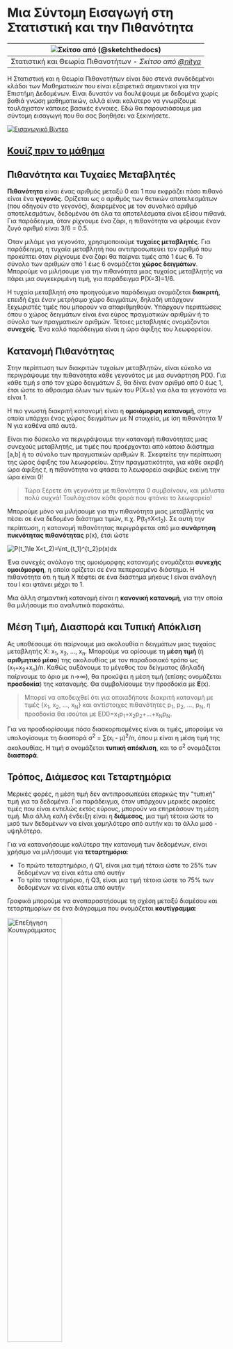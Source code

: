 <!--
CO_OP_TRANSLATOR_METADATA:
{
  "original_hash": "ce95884566a74db72572cd51f0cb25ad",
  "translation_date": "2025-09-06T13:33:29+00:00",
  "source_file": "1-Introduction/04-stats-and-probability/README.md",
  "language_code": "el"
}
-->
# Μια Σύντομη Εισαγωγή στη Στατιστική και την Πιθανότητα

|![ Σκίτσο από [(@sketchthedocs)](https://sketchthedocs.dev) ](../../sketchnotes/04-Statistics-Probability.png)|
|:---:|
| Στατιστική και Θεωρία Πιθανοτήτων - _Σκίτσο από [@nitya](https://twitter.com/nitya)_ |

Η Στατιστική και η Θεωρία Πιθανοτήτων είναι δύο στενά συνδεδεμένοι κλάδοι των Μαθηματικών που είναι εξαιρετικά σημαντικοί για την Επιστήμη Δεδομένων. Είναι δυνατόν να δουλέψουμε με δεδομένα χωρίς βαθιά γνώση μαθηματικών, αλλά είναι καλύτερο να γνωρίζουμε τουλάχιστον κάποιες βασικές έννοιες. Εδώ θα παρουσιάσουμε μια σύντομη εισαγωγή που θα σας βοηθήσει να ξεκινήσετε.

[![Εισαγωγικό Βίντεο](../../../../translated_images/video-prob-and-stats.e4282e5efa2f2543400843ed98b1057065c9600cebfc8a728e8931b5702b2ae4.el.png)](https://youtu.be/Z5Zy85g4Yjw)

## [Κουίζ πριν το μάθημα](https://ff-quizzes.netlify.app/en/ds/quiz/6)

## Πιθανότητα και Τυχαίες Μεταβλητές

**Πιθανότητα** είναι ένας αριθμός μεταξύ 0 και 1 που εκφράζει πόσο πιθανό είναι ένα **γεγονός**. Ορίζεται ως ο αριθμός των θετικών αποτελεσμάτων (που οδηγούν στο γεγονός), διαιρεμένος με τον συνολικό αριθμό αποτελεσμάτων, δεδομένου ότι όλα τα αποτελέσματα είναι εξίσου πιθανά. Για παράδειγμα, όταν ρίχνουμε ένα ζάρι, η πιθανότητα να φέρουμε έναν ζυγό αριθμό είναι 3/6 = 0.5.

Όταν μιλάμε για γεγονότα, χρησιμοποιούμε **τυχαίες μεταβλητές**. Για παράδειγμα, η τυχαία μεταβλητή που αντιπροσωπεύει τον αριθμό που προκύπτει όταν ρίχνουμε ένα ζάρι θα παίρνει τιμές από 1 έως 6. Το σύνολο των αριθμών από 1 έως 6 ονομάζεται **χώρος δειγμάτων**. Μπορούμε να μιλήσουμε για την πιθανότητα μιας τυχαίας μεταβλητής να πάρει μια συγκεκριμένη τιμή, για παράδειγμα P(X=3)=1/6.

Η τυχαία μεταβλητή στο προηγούμενο παράδειγμα ονομάζεται **διακριτή**, επειδή έχει έναν μετρήσιμο χώρο δειγμάτων, δηλαδή υπάρχουν ξεχωριστές τιμές που μπορούν να απαριθμηθούν. Υπάρχουν περιπτώσεις όπου ο χώρος δειγμάτων είναι ένα εύρος πραγματικών αριθμών ή το σύνολο των πραγματικών αριθμών. Τέτοιες μεταβλητές ονομάζονται **συνεχείς**. Ένα καλό παράδειγμα είναι η ώρα άφιξης του λεωφορείου.

## Κατανομή Πιθανότητας

Στην περίπτωση των διακριτών τυχαίων μεταβλητών, είναι εύκολο να περιγράψουμε την πιθανότητα κάθε γεγονότος με μια συνάρτηση P(X). Για κάθε τιμή *s* από τον χώρο δειγμάτων *S*, θα δίνει έναν αριθμό από 0 έως 1, έτσι ώστε το άθροισμα όλων των τιμών του P(X=s) για όλα τα γεγονότα να είναι 1.

Η πιο γνωστή διακριτή κατανομή είναι η **ομοιόμορφη κατανομή**, στην οποία υπάρχει ένας χώρος δειγμάτων με Ν στοιχεία, με ίση πιθανότητα 1/Ν για καθένα από αυτά.

Είναι πιο δύσκολο να περιγράψουμε την κατανομή πιθανότητας μιας συνεχούς μεταβλητής, με τιμές που προέρχονται από κάποιο διάστημα [a,b] ή το σύνολο των πραγματικών αριθμών ℝ. Σκεφτείτε την περίπτωση της ώρας άφιξης του λεωφορείου. Στην πραγματικότητα, για κάθε ακριβή ώρα άφιξης *t*, η πιθανότητα να φτάσει το λεωφορείο ακριβώς εκείνη την ώρα είναι 0!

> Τώρα ξέρετε ότι γεγονότα με πιθανότητα 0 συμβαίνουν, και μάλιστα πολύ συχνά! Τουλάχιστον κάθε φορά που φτάνει το λεωφορείο!

Μπορούμε μόνο να μιλήσουμε για την πιθανότητα μιας μεταβλητής να πέσει σε ένα δεδομένο διάστημα τιμών, π.χ. P(t<sub>1</sub>≤X<t<sub>2</sub>). Σε αυτή την περίπτωση, η κατανομή πιθανότητας περιγράφεται από μια **συνάρτηση πυκνότητας πιθανότητας** p(x), έτσι ώστε

![P(t_1\le X<t_2)=\int_{t_1}^{t_2}p(x)dx](../../../../translated_images/probability-density.a8aad29f17a14afb519b407c7b6edeb9f3f9aa5f69c9e6d9445f604e5f8a2bf7.el.png)

Ένα συνεχές ανάλογο της ομοιόμορφης κατανομής ονομάζεται **συνεχής ομοιόμορφη**, η οποία ορίζεται σε ένα πεπερασμένο διάστημα. Η πιθανότητα ότι η τιμή X πέφτει σε ένα διάστημα μήκους l είναι ανάλογη του l και φτάνει μέχρι το 1.

Μια άλλη σημαντική κατανομή είναι η **κανονική κατανομή**, για την οποία θα μιλήσουμε πιο αναλυτικά παρακάτω.

## Μέση Τιμή, Διασπορά και Τυπική Απόκλιση

Ας υποθέσουμε ότι παίρνουμε μια ακολουθία n δειγμάτων μιας τυχαίας μεταβλητής X: x<sub>1</sub>, x<sub>2</sub>, ..., x<sub>n</sub>. Μπορούμε να ορίσουμε τη **μέση τιμή** (ή **αριθμητικό μέσο**) της ακολουθίας με τον παραδοσιακό τρόπο ως (x<sub>1</sub>+x<sub>2</sub>+x<sub>n</sub>)/n. Καθώς αυξάνουμε το μέγεθος του δείγματος (δηλαδή παίρνουμε το όριο με n→∞), θα προκύψει η μέση τιμή (επίσης ονομάζεται **προσδοκία**) της κατανομής. Θα συμβολίσουμε την προσδοκία με **E**(x).

> Μπορεί να αποδειχθεί ότι για οποιαδήποτε διακριτή κατανομή με τιμές {x<sub>1</sub>, x<sub>2</sub>, ..., x<sub>N</sub>} και αντίστοιχες πιθανότητες p<sub>1</sub>, p<sub>2</sub>, ..., p<sub>N</sub>, η προσδοκία θα ισούται με E(X)=x<sub>1</sub>p<sub>1</sub>+x<sub>2</sub>p<sub>2</sub>+...+x<sub>N</sub>p<sub>N</sub>.

Για να προσδιορίσουμε πόσο διασκορπισμένες είναι οι τιμές, μπορούμε να υπολογίσουμε τη διασπορά σ<sup>2</sup> = ∑(x<sub>i</sub> - μ)<sup>2</sup>/n, όπου μ είναι η μέση τιμή της ακολουθίας. Η τιμή σ ονομάζεται **τυπική απόκλιση**, και το σ<sup>2</sup> ονομάζεται **διασπορά**.

## Τρόπος, Διάμεσος και Τεταρτημόρια

Μερικές φορές, η μέση τιμή δεν αντιπροσωπεύει επαρκώς την "τυπική" τιμή για τα δεδομένα. Για παράδειγμα, όταν υπάρχουν μερικές ακραίες τιμές που είναι εντελώς εκτός εύρους, μπορούν να επηρεάσουν τη μέση τιμή. Μια άλλη καλή ένδειξη είναι η **διάμεσος**, μια τιμή τέτοια ώστε το μισό των δεδομένων να είναι χαμηλότερο από αυτήν και το άλλο μισό - υψηλότερο.

Για να κατανοήσουμε καλύτερα την κατανομή των δεδομένων, είναι χρήσιμο να μιλήσουμε για **τεταρτημόρια**:

* Το πρώτο τεταρτημόριο, ή Q1, είναι μια τιμή τέτοια ώστε το 25% των δεδομένων να είναι κάτω από αυτήν
* Το τρίτο τεταρτημόριο, ή Q3, είναι μια τιμή τέτοια ώστε το 75% των δεδομένων να είναι κάτω από αυτήν

Γραφικά μπορούμε να αναπαραστήσουμε τη σχέση μεταξύ διαμέσου και τεταρτημορίων σε ένα διάγραμμα που ονομάζεται **κουτίγραμμα**:

<img src="images/boxplot_explanation.png" alt="Επεξήγηση Κουτιγράμματος" width="50%">

Εδώ υπολογίζουμε επίσης το **εύρος μεταξύ τεταρτημορίων** IQR=Q3-Q1, και τις λεγόμενες **ακραίες τιμές** - τιμές που βρίσκονται εκτός των ορίων [Q1-1.5*IQR,Q3+1.5*IQR].

Για μια πεπερασμένη κατανομή που περιέχει μικρό αριθμό πιθανών τιμών, μια καλή "τυπική" τιμή είναι αυτή που εμφανίζεται πιο συχνά, η οποία ονομάζεται **τρόπος**. Χρησιμοποιείται συχνά για κατηγοριοποιημένα δεδομένα, όπως χρώματα. Σκεφτείτε μια κατάσταση όπου έχουμε δύο ομάδες ανθρώπων - κάποιους που προτιμούν έντονα το κόκκινο και άλλους που προτιμούν το μπλε. Αν κωδικοποιήσουμε τα χρώματα με αριθμούς, η μέση τιμή για το αγαπημένο χρώμα θα ήταν κάπου στο πορτοκαλί-πράσινο φάσμα, κάτι που δεν υποδεικνύει την πραγματική προτίμηση καμίας ομάδας. Ωστόσο, ο τρόπος θα ήταν είτε ένα από τα χρώματα είτε και τα δύο χρώματα, αν ο αριθμός των ανθρώπων που τα προτιμούν είναι ίσος (σε αυτή την περίπτωση ονομάζουμε το δείγμα **πολυτροπικό**).

## Δεδομένα από τον Πραγματικό Κόσμο

Όταν αναλύουμε δεδομένα από την πραγματική ζωή, συχνά δεν είναι τυχαίες μεταβλητές με την αυστηρή έννοια, δηλαδή δεν διεξάγουμε πειράματα με άγνωστο αποτέλεσμα. Για παράδειγμα, σκεφτείτε μια ομάδα παικτών μπέιζμπολ και τα σωματικά τους δεδομένα, όπως ύψος, βάρος και ηλικία. Αυτοί οι αριθμοί δεν είναι ακριβώς τυχαίοι, αλλά μπορούμε να εφαρμόσουμε τις ίδιες μαθηματικές έννοιες. Για παράδειγμα, μια ακολουθία βαρών ανθρώπων μπορεί να θεωρηθεί ως ακολουθία τιμών που προέρχονται από κάποια τυχαία μεταβλητή. Παρακάτω είναι η ακολουθία βαρών πραγματικών παικτών μπέιζμπολ από [Major League Baseball](http://mlb.mlb.com/index.jsp), που προέρχεται από [αυτό το σύνολο δεδομένων](http://wiki.stat.ucla.edu/socr/index.php/SOCR_Data_MLB_HeightsWeights) (για ευκολία, εμφανίζονται μόνο οι πρώτες 20 τιμές):

```
[180.0, 215.0, 210.0, 210.0, 188.0, 176.0, 209.0, 200.0, 231.0, 180.0, 188.0, 180.0, 185.0, 160.0, 180.0, 185.0, 197.0, 189.0, 185.0, 219.0]
```

> **Σημείωση**: Για να δείτε το παράδειγμα εργασίας με αυτό το σύνολο δεδομένων, ρίξτε μια ματιά στο [συνοδευτικό σημειωματάριο](notebook.ipynb). Υπάρχουν επίσης αρκετές προκλήσεις σε όλο το μάθημα, και μπορείτε να τις ολοκληρώσετε προσθέτοντας κάποιον κώδικα σε αυτό το σημειωματάριο. Αν δεν είστε σίγουροι πώς να εργαστείτε με δεδομένα, μην ανησυχείτε - θα επιστρέψουμε στην εργασία με δεδομένα χρησιμοποιώντας Python αργότερα. Αν δεν ξέρετε πώς να εκτελέσετε κώδικα σε Jupyter Notebook, δείτε [αυτό το άρθρο](https://soshnikov.com/education/how-to-execute-notebooks-from-github/).

Ακολουθεί το κουτίγραμμα που δείχνει τη μέση τιμή, τη διάμεσο και τα τεταρτημόρια για τα δεδομένα μας:

![Κουτίγραμμα Βάρους](../../../../translated_images/weight-boxplot.1dbab1c03af26f8a008fff4e17680082c8ab147d6df646cbac440bbf8f5b9c42.el.png)

Επειδή τα δεδομένα μας περιέχουν πληροφορίες για διαφορετικούς **ρόλους** παικτών, μπορούμε επίσης να δημιουργήσουμε κουτίγραμμα ανά ρόλο - αυτό θα μας επιτρέψει να κατανοήσουμε πώς οι τιμές των παραμέτρων διαφέρουν ανάλογα με τους ρόλους. Αυτή τη φορά θα εξετάσουμε το ύψος:

![Κουτίγραμμα ανά ρόλο](../../../../translated_images/boxplot_byrole.036b27a1c3f52d42f66fba2324ec5cde0a1bca6a01a619eeb0ce7cd054b2527b.el.png)

Αυτό το διάγραμμα υποδεικνύει ότι, κατά μέσο όρο, το ύψος των πρώτων βασικών παικτών είναι μεγαλύτερο από το ύψος των δεύτερων βασικών παικτών. Αργότερα σε αυτό το μάθημα θα μάθουμε πώς μπορούμε να ελέγξουμε αυτή την υπόθεση πιο επίσημα και πώς να δείξουμε ότι τα δεδομένα μας είναι στατιστικά σημαντικά για να το αποδείξουν.

> Όταν εργαζόμαστε με δεδομένα από τον πραγματικό κόσμο, υποθέτουμε ότι όλα τα σημεία δεδομένων είναι δείγματα που προέρχονται από κάποια κατανομή πιθανότητας. Αυτή η υπόθεση μας επιτρέπει να εφαρμόσουμε τεχνικές μηχανικής μάθησης και να δημιουργήσουμε λειτουργικά προβλεπτικά μοντέλα.

Για να δούμε ποια είναι η κατανομή των δεδομένων μας, μπορούμε να σχεδιάσουμε ένα γράφημα που ονομάζεται **ιστόγραμμα**. Ο άξονας Χ θα περιέχει έναν αριθμό διαφορετικών διαστημάτων βάρους (τα λεγόμενα **bins**), και ο κάθετος άξονας θα δείχνει τον αριθμό των φορών που το δείγμα της τυχαίας μεταβλητής μας ήταν μέσα σε ένα δεδομένο διάστημα.

![Ιστόγραμμα δεδομένων πραγματικού κόσμου](../../../../translated_images/weight-histogram.bfd00caf7fc30b145b21e862dba7def41c75635d5280de25d840dd7f0b00545e.el.png)

Από αυτό το ιστόγραμμα μπορείτε να δείτε ότι όλες οι τιμές είναι συγκεντρωμένες γύρω από μια συγκεκριμένη μέση τιμή βάρους, και όσο πιο μακριά πηγαίνουμε από αυτή τη μέση τιμή - τόσο λιγότερα βάρη αυτής της τιμής συναντώνται. Δηλαδή, είναι πολύ απίθανο το βάρος ενός παίκτη μπέιζμπολ να είναι πολύ διαφορετικό από τη μέση τιμή. Η διασπορά των βαρών δείχνει την έκταση στην οποία τα βάρη είναι πιθανό να διαφέρουν από τη μέση τιμή.

> Αν πάρουμε βάρη άλλων ανθρώπων, όχι από τη λίγκα μπέιζμπολ, η κατανομή είναι πιθανό να είναι διαφορετική. Ωστόσο, το σχήμα της κατανομής θα είναι το ίδιο, αλλά η μέση τιμή και η διασπορά θα αλλάξουν. Έτσι, αν εκπαιδεύσουμε το μοντέλο μας σε παίκτες μπέιζμπολ, είναι πιθανό να δώσει λανθασμένα αποτελέσματα όταν εφαρμοστεί σε φοιτητές πανεπιστημίου, επειδή η υποκείμενη κατανομή είναι διαφορετική.

## Κανονική Κατανομή

Η κατανομή των βαρών που είδαμε παραπάνω είναι πολύ τυπική, και πολλές μετρήσεις από τον πραγματικό κόσμο ακολουθούν τον ίδιο τύπο κατανομής, αλλά με διαφορετική μέση τιμή και διασπορά. Αυτή η κατανομή ονομάζεται **κανονική κατανομή**, και παίζει πολύ σημαντικό ρόλο στη στατιστική.

Η χρήση της κανονικής κατανομής είναι ο σωστός τρόπος για να δημιουργήσουμε τυχαία βάρη πιθανών παικτών μπέιζμπολ. Μόλις γνωρίζουμε τη μέση τιμή βάρους `mean` και την τυπική απόκλιση `std`, μπορούμε να δημιουργήσουμε 1000 δείγματα βάρους με τον εξής τρόπο:
```python
samples = np.random.normal(mean,std,1000)
``` 

Αν σχεδιάσουμε το ιστόγραμμα των παραγόμενων δειγμάτων, θα δούμε μια εικόνα πολύ παρόμοια με αυτή που φαίνεται παραπάνω. Και αν αυξήσουμε τον αριθμό των δειγμάτων και τον αριθμό των bins, μπορούμε να δημιουργήσουμε μια εικόνα της κανονικής κατανομής που είναι πιο κοντά στο ιδανικό:

![Κανονική Κατανομή με mean=0 και std.dev=1](../../../../translated_images/normal-histogram.dfae0d67c202137d552d0015fb87581eca263925e512404f3c12d8885315432e.el.png)

*Κανονική Κατανομή με mean=0 και std.dev=1*

## Διαστήματα Εμπιστοσύνης

Όταν μιλάμε για βάρη παικτών μπέιζμπολ, υποθέτουμε ότι υπάρχει μια συγκεκριμένη **τυχαία μεταβλητή W** που αντιστοιχεί στην ιδανική κατανομή πιθανότητας των βαρών όλων των παικτών μπέιζμπολ (η λεγόμενη **πληθυσμός**). Η ακολουθία των βαρών μας αντιστοιχεί σε ένα υποσύνολο όλων των παικτών μπέιζμπολ που ονομάζουμε

1</sub>, ..., X<sub>n</sub> από τη διανομή μας. Κάθε φορά που παίρνουμε ένα δείγμα από τη διανομή μας, καταλήγουμε με διαφορετική μέση τιμή μ. Έτσι, το μ μπορεί να θεωρηθεί ως τυχαία μεταβλητή. Ένα **διάστημα εμπιστοσύνης** με εμπιστοσύνη p είναι ένα ζεύγος τιμών (L<sub>p</sub>,R<sub>p</sub>), τέτοιο ώστε **P**(L<sub>p</sub>≤μ≤R<sub>p</sub>) = p, δηλαδή η πιθανότητα η μετρημένη μέση τιμή να βρίσκεται εντός του διαστήματος ισούται με p.

Πηγαίνει πέρα από την σύντομη εισαγωγή μας να συζητήσουμε λεπτομερώς πώς υπολογίζονται αυτά τα διαστήματα εμπιστοσύνης. Περισσότερες λεπτομέρειες μπορείτε να βρείτε [στη Wikipedia](https://en.wikipedia.org/wiki/Confidence_interval). Εν συντομία, ορίζουμε τη διανομή της υπολογισμένης μέσης τιμής δείγματος σε σχέση με την πραγματική μέση τιμή του πληθυσμού, η οποία ονομάζεται **διανομή Student**.

> **Ενδιαφέρον γεγονός**: Η διανομή Student πήρε το όνομά της από τον μαθηματικό William Sealy Gosset, ο οποίος δημοσίευσε την εργασία του με το ψευδώνυμο "Student". Εργαζόταν στη ζυθοποιία Guinness και, σύμφωνα με μία εκδοχή, ο εργοδότης του δεν ήθελε το ευρύ κοινό να γνωρίζει ότι χρησιμοποιούσαν στατιστικά τεστ για να καθορίσουν την ποιότητα των πρώτων υλών.

Αν θέλουμε να εκτιμήσουμε τη μέση τιμή μ του πληθυσμού μας με εμπιστοσύνη p, πρέπει να πάρουμε το *(1-p)/2-ο εκατοστημόριο* μιας διανομής Student A, το οποίο μπορεί είτε να ληφθεί από πίνακες είτε να υπολογιστεί χρησιμοποιώντας κάποιες ενσωματωμένες λειτουργίες λογισμικού στατιστικής (π.χ. Python, R, κλπ.). Τότε το διάστημα για το μ θα δίνεται από X±A*D/√n, όπου X είναι η μέση τιμή του δείγματος που αποκτήθηκε, D είναι η τυπική απόκλιση.

> **Σημείωση**: Παραλείπουμε επίσης τη συζήτηση μιας σημαντικής έννοιας των [βαθμών ελευθερίας](https://en.wikipedia.org/wiki/Degrees_of_freedom_(statistics)), η οποία είναι σημαντική σε σχέση με τη διανομή Student. Μπορείτε να ανατρέξετε σε πιο ολοκληρωμένα βιβλία στατιστικής για να κατανοήσετε αυτήν την έννοια βαθύτερα.

Ένα παράδειγμα υπολογισμού διαστήματος εμπιστοσύνης για βάρη και ύψη δίνεται στα [συνοδευτικά σημειωματάρια](notebook.ipynb).

| p | Μέση τιμή βάρους |
|-----|-----------|
| 0.85 | 201.73±0.94 |
| 0.90 | 201.73±1.08 |
| 0.95 | 201.73±1.28 |

Παρατηρήστε ότι όσο μεγαλύτερη είναι η πιθανότητα εμπιστοσύνης, τόσο ευρύτερο είναι το διάστημα εμπιστοσύνης.

## Έλεγχος Υποθέσεων

Στο σύνολο δεδομένων των παικτών του μπέιζμπολ, υπάρχουν διαφορετικοί ρόλοι παικτών, που μπορούν να συνοψιστούν παρακάτω (δείτε το [συνοδευτικό σημειωματάριο](notebook.ipynb) για να δείτε πώς μπορεί να υπολογιστεί αυτός ο πίνακας):

| Ρόλος | Ύψος | Βάρος | Πλήθος |
|------|--------|--------|-------|
| Catcher | 72.723684 | 204.328947 | 76 |
| Designated_Hitter | 74.222222 | 220.888889 | 18 |
| First_Baseman | 74.000000 | 213.109091 | 55 |
| Outfielder | 73.010309 | 199.113402 | 194 |
| Relief_Pitcher | 74.374603 | 203.517460 | 315 |
| Second_Baseman | 71.362069 | 184.344828 | 58 |
| Shortstop | 71.903846 | 182.923077 | 52 |
| Starting_Pitcher | 74.719457 | 205.163636 | 221 |
| Third_Baseman | 73.044444 | 200.955556 | 45 |

Μπορούμε να παρατηρήσουμε ότι η μέση τιμή ύψους των πρώτων βασικών είναι μεγαλύτερη από αυτή των δεύτερων βασικών. Έτσι, μπορεί να μπείτε στον πειρασμό να συμπεράνετε ότι **οι πρώτοι βασικοί είναι ψηλότεροι από τους δεύτερους βασικούς**.

> Αυτή η δήλωση ονομάζεται **υπόθεση**, επειδή δεν γνωρίζουμε αν το γεγονός είναι πραγματικά αληθές ή όχι.

Ωστόσο, δεν είναι πάντα προφανές αν μπορούμε να κάνουμε αυτό το συμπέρασμα. Από τη συζήτηση παραπάνω γνωρίζουμε ότι κάθε μέση τιμή έχει ένα σχετικό διάστημα εμπιστοσύνης, και έτσι αυτή η διαφορά μπορεί να είναι απλώς ένα στατιστικό σφάλμα. Χρειαζόμαστε έναν πιο επίσημο τρόπο για να ελέγξουμε την υπόθεσή μας.

Ας υπολογίσουμε τα διαστήματα εμπιστοσύνης ξεχωριστά για τα ύψη των πρώτων και δεύτερων βασικών:

| Εμπιστοσύνη | Πρώτοι Βασικοί | Δεύτεροι Βασικοί |
|------------|---------------|----------------|
| 0.85 | 73.62..74.38 | 71.04..71.69 |
| 0.90 | 73.56..74.44 | 70.99..71.73 |
| 0.95 | 73.47..74.53 | 70.92..71.81 |

Μπορούμε να δούμε ότι υπό καμία εμπιστοσύνη τα διαστήματα δεν επικαλύπτονται. Αυτό αποδεικνύει την υπόθεσή μας ότι οι πρώτοι βασικοί είναι ψηλότεροι από τους δεύτερους βασικούς.

Πιο επίσημα, το πρόβλημα που λύνουμε είναι να δούμε αν **δύο διανομές πιθανότητας είναι ίδιες**, ή τουλάχιστον έχουν τα ίδια παραμέτρους. Ανάλογα με τη διανομή, πρέπει να χρησιμοποιήσουμε διαφορετικά τεστ για αυτό. Αν γνωρίζουμε ότι οι διανομές μας είναι κανονικές, μπορούμε να εφαρμόσουμε **[Student t-test](https://en.wikipedia.org/wiki/Student%27s_t-test)**.

Στο Student t-test, υπολογίζουμε την λεγόμενη **t-τιμή**, η οποία υποδεικνύει τη διαφορά μεταξύ των μέσων, λαμβάνοντας υπόψη τη διακύμανση. Έχει αποδειχθεί ότι η t-τιμή ακολουθεί **διανομή Student**, η οποία μας επιτρέπει να πάρουμε την τιμή κατωφλίου για ένα δεδομένο επίπεδο εμπιστοσύνης **p** (αυτό μπορεί να υπολογιστεί ή να αναζητηθεί στους αριθμητικούς πίνακες). Στη συνέχεια συγκρίνουμε την t-τιμή με αυτό το κατώφλι για να εγκρίνουμε ή να απορρίψουμε την υπόθεση.

Στην Python, μπορούμε να χρησιμοποιήσουμε το πακέτο **SciPy**, το οποίο περιλαμβάνει τη συνάρτηση `ttest_ind` (εκτός από πολλές άλλες χρήσιμες στατιστικές συναρτήσεις!). Υπολογίζει την t-τιμή για εμάς και επίσης κάνει την αντίστροφη αναζήτηση της τιμής εμπιστοσύνης p, ώστε να μπορούμε απλώς να κοιτάξουμε την εμπιστοσύνη για να βγάλουμε το συμπέρασμα.

Για παράδειγμα, η σύγκρισή μας μεταξύ των υψών των πρώτων και δεύτερων βασικών μας δίνει τα εξής αποτελέσματα: 
```python
from scipy.stats import ttest_ind

tval, pval = ttest_ind(df.loc[df['Role']=='First_Baseman',['Height']], df.loc[df['Role']=='Designated_Hitter',['Height']],equal_var=False)
print(f"T-value = {tval[0]:.2f}\nP-value: {pval[0]}")
```
```
T-value = 7.65
P-value: 9.137321189738925e-12
```
Στην περίπτωσή μας, η τιμή p είναι πολύ χαμηλή, που σημαίνει ότι υπάρχουν ισχυρά στοιχεία που υποστηρίζουν ότι οι πρώτοι βασικοί είναι ψηλότεροι.

Υπάρχουν επίσης διαφορετικοί άλλοι τύποι υποθέσεων που μπορεί να θέλουμε να ελέγξουμε, για παράδειγμα:
* Να αποδείξουμε ότι ένα δεδομένο δείγμα ακολουθεί κάποια διανομή. Στην περίπτωσή μας έχουμε υποθέσει ότι τα ύψη κατανέμονται κανονικά, αλλά αυτό χρειάζεται επίσημη στατιστική επαλήθευση.
* Να αποδείξουμε ότι η μέση τιμή ενός δείγματος αντιστοιχεί σε κάποια προκαθορισμένη τιμή
* Να συγκρίνουμε τις μέσες τιμές ενός αριθμού δειγμάτων (π.χ. ποια είναι η διαφορά στα επίπεδα ευτυχίας μεταξύ διαφορετικών ηλικιακών ομάδων)

## Νόμος των Μεγάλων Αριθμών και Κεντρικό Οριακό Θεώρημα

Ένας από τους λόγους που η κανονική διανομή είναι τόσο σημαντική είναι το λεγόμενο **κεντρικό οριακό θεώρημα**. Υποθέστε ότι έχουμε ένα μεγάλο δείγμα ανεξάρτητων τιμών N X<sub>1</sub>, ..., X<sub>N</sub>, που δειγματοληπτούνται από οποιαδήποτε διανομή με μέση τιμή μ και διακύμανση σ<sup>2</sup>. Τότε, για αρκετά μεγάλο N (με άλλα λόγια, όταν N→∞), η μέση τιμή Σ<sub>i</sub>X<sub>i</sub> θα κατανέμεται κανονικά, με μέση τιμή μ και διακύμανση σ<sup>2</sup>/N.

> Ένας άλλος τρόπος να ερμηνεύσουμε το κεντρικό οριακό θεώρημα είναι να πούμε ότι ανεξάρτητα από τη διανομή, όταν υπολογίζετε τη μέση τιμή ενός αθροίσματος οποιωνδήποτε τυχαίων μεταβλητών καταλήγετε σε κανονική διανομή.

Από το κεντρικό οριακό θεώρημα προκύπτει επίσης ότι, όταν N→∞, η πιθανότητα η μέση τιμή του δείγματος να είναι ίση με μ γίνεται 1. Αυτό είναι γνωστό ως **ο νόμος των μεγάλων αριθμών**.

## Συνδιακύμανση και Συσχέτιση

Ένα από τα πράγματα που κάνει η Επιστήμη Δεδομένων είναι να βρίσκει σχέσεις μεταξύ δεδομένων. Λέμε ότι δύο ακολουθίες **συσχετίζονται** όταν παρουσιάζουν παρόμοια συμπεριφορά την ίδια στιγμή, δηλαδή είτε αυξάνονται/μειώνονται ταυτόχρονα, είτε μία ακολουθία αυξάνεται όταν η άλλη μειώνεται και αντίστροφα. Με άλλα λόγια, φαίνεται να υπάρχει κάποια σχέση μεταξύ δύο ακολουθιών.

> Η συσχέτιση δεν υποδεικνύει απαραίτητα αιτιακή σχέση μεταξύ δύο ακολουθιών· μερικές φορές και οι δύο μεταβλητές μπορεί να εξαρτώνται από κάποια εξωτερική αιτία ή μπορεί να είναι καθαρά τυχαίο το ότι οι δύο ακολουθίες συσχετίζονται. Ωστόσο, η ισχυρή μαθηματική συσχέτιση είναι μια καλή ένδειξη ότι δύο μεταβλητές συνδέονται κάπως.

Μαθηματικά, η κύρια έννοια που δείχνει τη σχέση μεταξύ δύο τυχαίων μεταβλητών είναι η **συνδιακύμανση**, η οποία υπολογίζεται ως εξής: Cov(X,Y) = **E**\[(X-**E**(X))(Y-**E**(Y))\]. Υπολογίζουμε την απόκλιση και των δύο μεταβλητών από τις μέσες τιμές τους και στη συνέχεια το γινόμενο αυτών των αποκλίσεων. Αν και οι δύο μεταβλητές αποκλίνουν μαζί, το γινόμενο θα είναι πάντα θετική τιμή, που θα προστίθεται σε θετική συνδιακύμανση. Αν και οι δύο μεταβλητές αποκλίνουν εκτός συγχρονισμού (δηλαδή μία πέφτει κάτω από τον μέσο όρο όταν η άλλη ανεβαίνει πάνω από τον μέσο όρο), θα έχουμε πάντα αρνητικούς αριθμούς, που θα προστίθενται σε αρνητική συνδιακύμανση. Αν οι αποκλίσεις δεν εξαρτώνται, θα προστίθενται περίπου στο μηδέν.

Η απόλυτη τιμή της συνδιακύμανσης δεν μας λέει πολλά για το πόσο μεγάλη είναι η συσχέτιση, επειδή εξαρτάται από το μέγεθος των πραγματικών τιμών. Για να την κανονικοποιήσουμε, μπορούμε να διαιρέσουμε τη συνδιακύμανση με την τυπική απόκλιση και των δύο μεταβλητών, για να πάρουμε τη **συσχέτιση**. Το καλό είναι ότι η συσχέτιση είναι πάντα στο εύρος [-1,1], όπου το 1 υποδεικνύει ισχυρή θετική συσχέτιση μεταξύ των τιμών, το -1 ισχυρή αρνητική συσχέτιση και το 0 καμία συσχέτιση (οι μεταβλητές είναι ανεξάρτητες).

**Παράδειγμα**: Μπορούμε να υπολογίσουμε τη συσχέτιση μεταξύ βαρών και υψών των παικτών μπέιζμπολ από το σύνολο δεδομένων που αναφέρθηκε παραπάνω:
```python
print(np.corrcoef(weights,heights))
```
Ως αποτέλεσμα, παίρνουμε **πίνακα συσχέτισης** όπως αυτόν:
```
array([[1.        , 0.52959196],
       [0.52959196, 1.        ]])
```

> Ο πίνακας συσχέτισης C μπορεί να υπολογιστεί για οποιονδήποτε αριθμό εισαγωγικών ακολουθιών S<sub>1</sub>, ..., S<sub>n</sub>. Η τιμή του C<sub>ij</sub> είναι η συσχέτιση μεταξύ S<sub>i</sub> και S<sub>j</sub>, και τα διαγώνια στοιχεία είναι πάντα 1 (που είναι επίσης η αυτοσυσχέτιση του S<sub>i</sub>).

Στην περίπτωσή μας, η τιμή 0.53 υποδεικνύει ότι υπάρχει κάποια συσχέτιση μεταξύ του βάρους και του ύψους ενός ατόμου. Μπορούμε επίσης να κάνουμε το διάγραμμα διασποράς μιας τιμής έναντι της άλλης για να δούμε τη σχέση οπτικά:

![Σχέση μεταξύ βάρους και ύψους](../../../../translated_images/weight-height-relationship.3f06bde4ca2aba9974182c4ef037ed602acd0fbbbbe2ca91cefd838a9e66bcf9.el.png)

> Περισσότερα παραδείγματα συσχέτισης και συνδιακύμανσης μπορείτε να βρείτε στο [συνοδευτικό σημειωματάριο](notebook.ipynb).

## Συμπέρασμα

Σε αυτήν την ενότητα, μάθαμε:

* βασικές στατιστικές ιδιότητες δεδομένων, όπως μέση τιμή, διακύμανση, τρόπος και τεταρτημόρια
* διαφορετικές διανομές τυχαίων μεταβλητών, συμπεριλαμβανομένης της κανονικής διανομής
* πώς να βρούμε συσχέτιση μεταξύ διαφορετικών ιδιοτήτων
* πώς να χρησιμοποιήσουμε τον αξιόπιστο μηχανισμό των μαθηματικών και της στατιστικής για να αποδείξουμε κάποιες υποθέσεις
* πώς να υπολογίσουμε διαστήματα εμπιστοσύνης για τυχαία μεταβλητή δεδομένου δείγματος δεδομένων

Ενώ αυτή σίγουρα δεν είναι εξαντλητική λίστα θεμάτων που υπάρχουν μέσα στην πιθανότητα και τη στατιστική, θα πρέπει να είναι αρκετή για να σας δώσει μια καλή αρχή σε αυτό το μάθημα.

## 🚀 Πρόκληση

Χρησιμοποιήστε τον δείγμα κώδικα στο σημειωματάριο για να ελέγξετε άλλες υποθέσεις ότι: 
1. Οι πρώτοι βασικοί είναι μεγαλύτεροι σε ηλικία από τους δεύτερους βασικούς
2. Οι πρώτοι βασικοί είναι ψηλότεροι από τους τρίτους βασικούς
3. Οι shortstops είναι ψηλότεροι από τους δεύτερους βασικούς

## [Κουίζ μετά το μάθημα](https://ff-quizzes.netlify.app/en/ds/quiz/7)

## Ανασκόπηση & Αυτομελέτη

Η πιθανότητα και η στατιστική είναι τόσο ευρύ θέμα που αξίζει το δικό της μάθημα. Αν ενδιαφέρεστε να εμβαθύνετε στη θεωρία, ίσως θέλετε να συνεχίσετε την ανάγνωση μερικών από τα παρακάτω βιβλία:

1. [Carlos Fernandez-Granda](https://cims.nyu.edu/~cfgranda/) από το Πανεπιστήμιο της Νέας Υόρκης έχει εξαιρετικές σημειώσεις διαλέξεων [Probability and Statistics for Data Science](https://cims.nyu.edu/~cfgranda/pages/stuff/probability_stats_for_DS.pdf) (διαθέσιμες online)
1. [Peter and Andrew Bruce. Practical Statistics for Data

---

**Αποποίηση ευθύνης**:  
Αυτό το έγγραφο έχει μεταφραστεί χρησιμοποιώντας την υπηρεσία αυτόματης μετάφρασης [Co-op Translator](https://github.com/Azure/co-op-translator). Παρόλο που καταβάλλουμε προσπάθειες για ακρίβεια, παρακαλούμε να έχετε υπόψη ότι οι αυτόματες μεταφράσεις ενδέχεται να περιέχουν σφάλματα ή ανακρίβειες. Το πρωτότυπο έγγραφο στη μητρική του γλώσσα θα πρέπει να θεωρείται η αυθεντική πηγή. Για κρίσιμες πληροφορίες, συνιστάται επαγγελματική ανθρώπινη μετάφραση. Δεν φέρουμε ευθύνη για τυχόν παρεξηγήσεις ή εσφαλμένες ερμηνείες που προκύπτουν από τη χρήση αυτής της μετάφρασης.